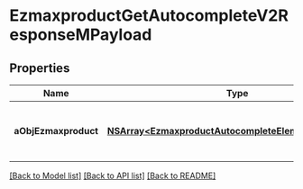 # EzmaxproductGetAutocompleteV2ResponseMPayload

## Properties
Name | Type | Description | Notes
------------ | ------------- | ------------- | -------------
**aObjEzmaxproduct** | [**NSArray&lt;EzmaxproductAutocompleteElementResponse&gt;***](EzmaxproductAutocompleteElementResponse.md) | An array of Ezmaxproduct autocomplete element response. | [optional] 

[[Back to Model list]](../README.md#documentation-for-models) [[Back to API list]](../README.md#documentation-for-api-endpoints) [[Back to README]](../README.md)


